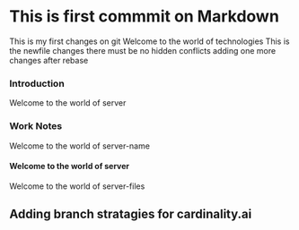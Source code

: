 # This is first commmit on Markdown
This is my first changes on git 
Welcome to the world of technologies 
This is the newfile changes there must be no hidden conflicts 
adding one more changes after rebase
### Introduction 

Welcome to the world of server

### Work Notes 

Welcome to the world of server-name 

#### Welcome to the world of server 

Welcome to the world of server-files 

## Adding branch stratagies for cardinality.ai